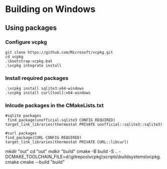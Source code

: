 # Building on Windows 
## Using packages
### Configure vcpkg
```
git clone https://github.com/Microsoft/vcpkg.git
cd vcpkg
.\bootstrap-vcpkg.bat
.\vcpkg integrate install
```

### Install required packages
```
.\vcpkg install sqlite3:x64-windows
.\vcpkg install curl[tool]:x64-windows
```

### Inlcude packages in the CMakeLists.txt

```
#sqlite packages
 find_package(unofficial-sqlite3 CONFIG REQUIRED)
target_link_libraries(thermostat PRIVATE unofficial::sqlite3::sqlite3)
```
```
#curl packages
find_package(CURL CONFIG REQUIRED)
target_link_libraries(thermostat PRIVATE CURL::libcurl)
```

mkdir "out"
cd "out"
mdkir "build"
cmake -B build -S .. -DCMAKE_TOOLCHAIN_FILE=d:\gitrepos\vcpkg\scripts\buildsystems\vcpkg.cmake
cmake --build "build"